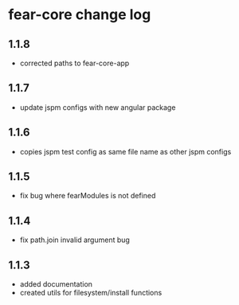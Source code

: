 # fear-core change log

## 1.1.8

- corrected paths to fear-core-app

## 1.1.7

- update jspm configs with new angular package

## 1.1.6

- copies jspm test config as same file name as other jspm configs

## 1.1.5

- fix bug where fearModules is not defined

## 1.1.4

- fix path.join invalid argument bug

## 1.1.3

- added documentation
- created utils for filesystem/install functions